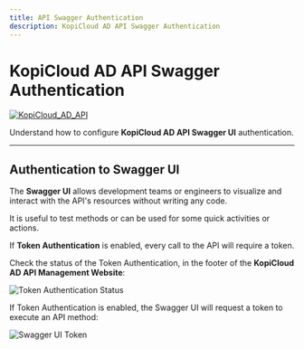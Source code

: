 ```yaml
---
title: API Swagger Authentication
description: KopiCloud AD API Swagger Authentication
---
```


# KopiCloud AD API Swagger Authentication
[![KopiCloud_AD_API](https://img.shields.io/badge/kopiCloud_ad-v1.0+-blueviolet.svg)](https://www.kopicloud-ad-api.com)

Understand how to configure **KopiCloud AD API Swagger UI** authentication.

----

## Authentication to Swagger UI

The **Swagger UI** allows development teams or engineers to visualize and interact with the API's resources without writing any code.

It is useful to test methods or can be used for some quick activities or actions.

If **Token Authentication** is enabled, every call to the API will require a token.

Check the status of the Token Authentication, in the footer of the **KopiCloud AD API Management Website**:

![Token Authentication Status](https://help.kopicloud-ad-api.com/assets/docs/token_authentication_status.png)

If Token Authentication is enabled, the Swagger UI will request a token to execute an API method:

![Swagger UI Token](https://help.kopicloud-ad-api.com/assets/docs/swagger_token.png)
